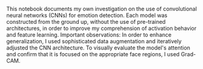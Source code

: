 This notebook documents my own investigation on the use of convolutional neural networks (CNNs) for emotion detection. 
Each model was constructed from the ground up, without the use of pre-trained architectures, in order to improve my comprehension of activation behavior and feature learning.
Important observations: In order to enhance generalization, I used sophisticated data augmentation and iteratively adjusted the CNN architecture. 
To visually evaluate the model's attention and confirm that it is focused on the appropriate face regions, I used Grad-CAM.
